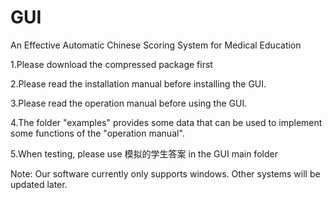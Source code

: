 # GUI
An Effective Automatic Chinese Scoring System for Medical Education

1.Please download the compressed package first

2.Please read the installation manual before installing the GUI.

3.Please read the operation manual before using the GUI.

4.The folder "examples" provides some data that can be used to implement some functions of the "operation manual".

5.When testing, please use 模拟的学生答案 in the GUI main folder

Note: Our software currently only supports windows. Other systems will be updated later.
